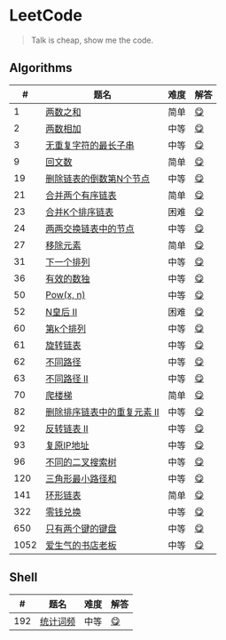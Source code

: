 # LeetCode

> Talk is cheap, show me the code.

## Algorithms

|#|题名|难度|解答|
|---|---|---|---|
|1|[两数之和](https://leetcode-cn.com/problems/two-sum)|简单|[😋](algorithms/1-two-sum)|
|2|[两数相加](https://leetcode-cn.com/problems/add-two-numbers)|中等|[😋](algorithms/2-add-two-numbers)|
|3|[无重复字符的最长子串](https://leetcode-cn.com/problems/longest-substring-without-repeating-characters)|中等|[😋](algorithms/3-longest-substring-without-repeating-characters)|
|9|[回文数](https://leetcode-cn.com/problems/palindrome-number)|简单|[😋](algorithms/9-palindrome-number)|
|19|[删除链表的倒数第N个节点](https://leetcode-cn.com/problems/remove-nth-node-from-end-of-list)|中等|[😋](algorithms/19-remove-nth-from-end)|
|21|[合并两个有序链表](https://leetcode-cn.com/problems/merge-two-sorted-lists)|简单|[😋](algorithms/21-merge-two-sorted-lists)|
|23|[合并K个排序链表](https://leetcode-cn.com/problems/merge-k-sorted-lists)|困难|[😋](algorithms/23-merge-k-sorted-lists)|
|24|[两两交换链表中的节点](https://leetcode-cn.com/problems/swap-nodes-in-pairs)|中等|[😋](algorithms/24-swap-nodes-in-pairs)|
|27|[移除元素](https://leetcode-cn.com/problems/remove-element)|简单|[😋](algorithms/27-remove-element)|
|31|[下一个排列](https://leetcode-cn.com/problems/next-permutation)|中等|[😋](algorithms/31-next-permutation)|
|36|[有效的数独](https://leetcode-cn.com/problems/valid-sudoku)|中等|[😋](algorithms/36-valid-sudoku)|
|50|[Pow(x, n)](https://leetcode-cn.com/problems/powx-n)|中等|[😋](algorithms/50-pow-x-n)|
|52|[N皇后 II](https://leetcode-cn.com/problems/n-queens-ii)|困难|[😋](algorithms/52-n-queen)|
|60|[第k个排列](https://leetcode-cn.com/problems/permutation-sequence)|中等|[😋](algorithms/60-permutation-sequence)|
|61|[旋转链表](https://leetcode-cn.com/problems/rotate-list)|中等|[😋](algorithms/61-rotate-list)|
|62|[不同路径](https://leetcode-cn.com/problems/unique-paths/)|中等|[😋](algorithms/62-unique-paths)|
|63|[不同路径 II](https://leetcode-cn.com/problems/unique-paths-ii/)|中等|[😋](algorithms/63-unique-paths-ii)|
|70|[爬楼梯](https://leetcode-cn.com/problems/climbing-stairs)|简单|[😋](algorithms/70-climbing-stairs)|
|82|[删除排序链表中的重复元素 II](https://leetcode-cn.com/problems/remove-duplicates-from-sorted-list-ii)|中等|[😋](algorithms/82-remove-duplicates-from-sorted-list-ii)|
|92|[反转链表 II](https://leetcode-cn.com/problems/reverse-linked-list-ii)|中等|[😋](algorithms/92-reverse-link-2)|
|93|[复原IP地址](https://leetcode-cn.com/problems/restore-ip-addresses)|中等|[😋](algorithms/93-restore-ip-addresses)|
|96|[不同的二叉搜索树](https://leetcode-cn.com/problems/unique-binary-search-trees)|中等|[😋](algorithms/96-unique-binary-search-trees)|
|120|[三角形最小路径和](https://leetcode-cn.com/problems/triangle/)|中等|[😋](algorithms/120-triangle)|
|141|[环形链表](https://leetcode-cn.com/problems/linked-list-cycle)|简单|[😋](algorithms/141-has-cycle)|
|322|[零钱兑换](https://leetcode-cn.com/problems/coin-change/)|中等|[😋](algorithms/322-coin-change)|
|650|[只有两个键的键盘](https://leetcode-cn.com/problems/2-keys-keyboard/comments/)|中等|[😋](algorithms/650-2-keys-keyboard)|
|1052|[爱生气的书店老板](https://leetcode-cn.com/problems/grumpy-bookstore-owner)|中等|[😋](algorithms/1052-grumpy-bookstore-owner)|

## Shell

|#|题名|难度|解答|
|---|---|---|---|
|192|[统计词频](https://leetcode-cn.com/problems/word-frequency)|中等|[😋](shell/192-word-frequency)|
